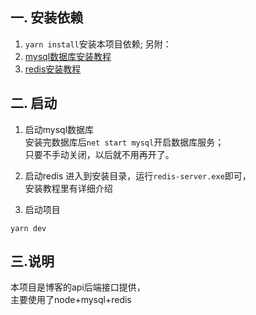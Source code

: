 ## 一. 安装依赖
1. ```yarn install```安装本项目依赖;  另附：
2. [mysql数据库安装教程](https://www.cnblogs.com/XHappyness/p/11864868.html)
3. [redis安装教程](https://www.runoob.com/redis/redis-install.html)

## 二. 启动
1. 启动mysql数据库  
安装完数据库后```net start mysql```开启数据库服务；  
只要不手动关闭，以后就不用再开了。
2. 启动redis
进入到安装目录，运行```redis-server.exe```即可，  
安装教程里有详细介绍

3. 启动项目
```
yarn dev
```

## 三.说明
本项目是博客的api后端接口提供，  
主要使用了node+mysql+redis